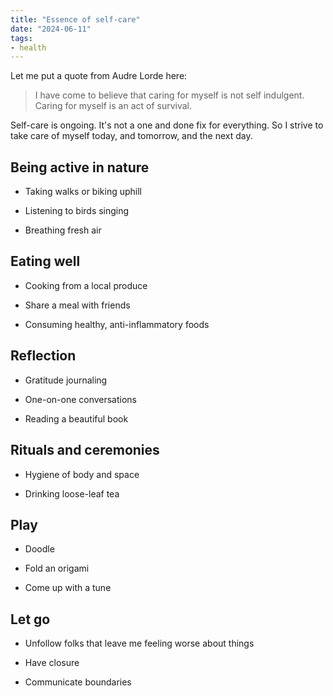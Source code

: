 ```yaml
---
title: "Essence of self-care"
date: "2024-06-11"
tags:
- health
---
```


Let me put a quote from Audre Lorde here: 

> I have come to believe that caring for myself is not self indulgent. Caring for myself is an act of survival. 



Self-care is ongoing. It's not a one and done fix for everything. So I strive to take care of myself today, and tomorrow, and the next day.

## Being active in nature

- Taking walks or biking uphill

- Listening to birds singing

- Breathing fresh air

## Eating well

- Cooking from a local produce

- Share a meal with friends

- Consuming healthy, anti-inflammatory foods

## Reflection

- Gratitude journaling

- One-on-one conversations

- Reading a beautiful book

## Rituals and ceremonies

- Hygiene of body and space

- Drinking loose-leaf tea

## Play

- Doodle

- Fold an origami

- Come up with a tune

## Let go

- Unfollow folks that leave me feeling worse about things 

- Have closure

- Communicate boundaries


